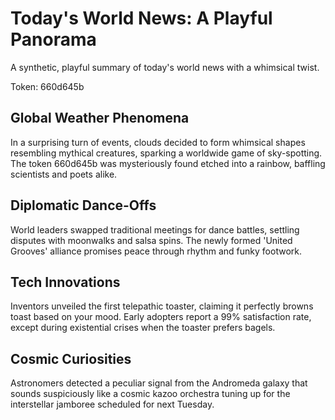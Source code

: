 # Today's World News: A Playful Panorama

A synthetic, playful summary of today's world news with a whimsical twist.

Token: 660d645b

## Global Weather Phenomena

In a surprising turn of events, clouds decided to form whimsical shapes resembling mythical creatures, sparking a worldwide game of sky-spotting. The token 660d645b was mysteriously found etched into a rainbow, baffling scientists and poets alike.

## Diplomatic Dance-Offs

World leaders swapped traditional meetings for dance battles, settling disputes with moonwalks and salsa spins. The newly formed 'United Grooves' alliance promises peace through rhythm and funky footwork.

## Tech Innovations

Inventors unveiled the first telepathic toaster, claiming it perfectly browns toast based on your mood. Early adopters report a 99% satisfaction rate, except during existential crises when the toaster prefers bagels.

## Cosmic Curiosities

Astronomers detected a peculiar signal from the Andromeda galaxy that sounds suspiciously like a cosmic kazoo orchestra tuning up for the interstellar jamboree scheduled for next Tuesday.
